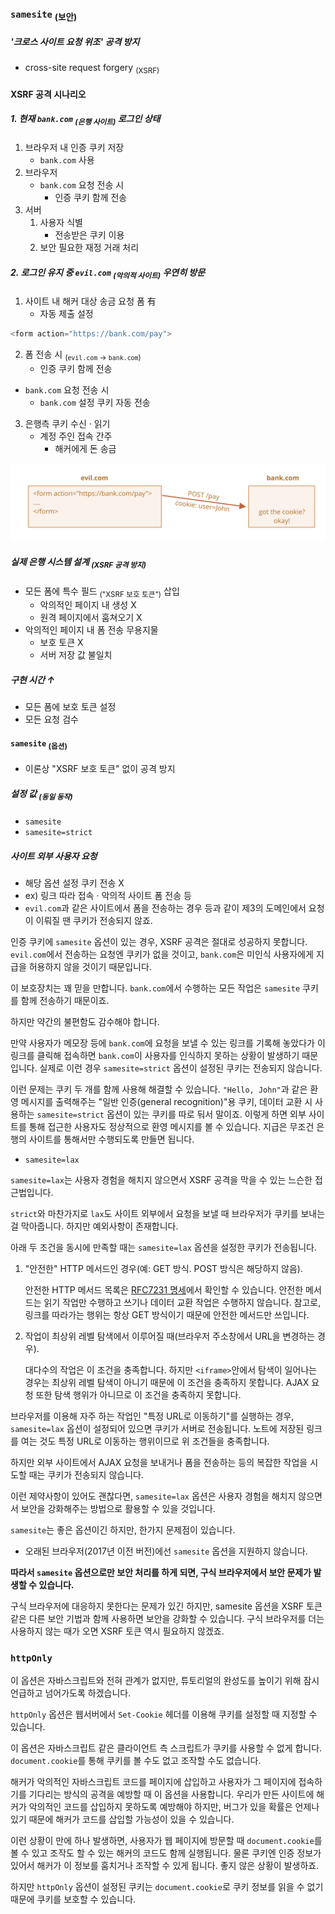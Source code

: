 ### `samesite` <sub>(보안)</sub>

##### '크로스 사이트 요청 위조' 공격 방지
- cross-site request forgery <sub>(XSRF)</sub>

#### XSRF 공격 시나리오

##### 1. 현재 `bank.com` <sub>(은행 사이트)</sub> 로그인 상태
1. 브라우저 내 인증 쿠키 저장
    - `bank.com` 사용
2. 브라우저
    - `bank.com` 요청 전송 시
      - 인증 쿠키 함께 전송
3. 서버
    1. 사용자 식별
        - 전송받은 쿠키 이용
    2. 보안 필요한 재정 거래 처리

##### 2. 로그인 유지 중 `evil.com` <sub>(악의적 사이트)</sub> 우연히 방문
1. 사이트 내 해커 대상 송금 요청 폼 有
    - 자동 제출 설정
```javascript
<form action="https://bank.com/pay">
```
2. 폼 전송 시 <sub>(`evil.com` → `bank.com`)</sub>
    - 인증 쿠키 함께 전송
- `bank.com` 요청 전송 시
  - `bank.com` 설정 쿠키 자동 전송
3. 은행측 쿠키 수신 · 읽기
    - 계정 주인 접속 간주
      - 해커에게 돈 송금

![cookie-xsrf](../../images/03/04/01/cookie-xsrf.svg)

##### 실제 은행 시스템 설계 <sub>(XSRF 공격 방지)</sub>
- 모든 폼에 특수 필드 <sub>("XSRF 보호 토큰")</sub> 삽입
  - 악의적인 페이지 내 생성 X
  - 원격 페이지에서 훔쳐오기 X
- 악의적인 페이지 내 폼 전송 무용지물
  - 보호 토큰 X
  - 서버 저장 값 불일치

##### 구현 시간 ↑
- 모든 폼에 보호 토큰 설정
- 모든 요청 검수

#### `samesite` <sub>(옵션)</sub>
- 이론상 "XSRF 보호 토큰" 없이 공격 방지

##### 설정 값 <sub>(동일 동작)</sub>
- `samesite`
- `samesite=strict`

##### 사이트 외부 사용자 요청
- 해당 옵션 설정 쿠키 전송 X
- ex\) 링크 따라 접속 · 악의적 사이트 폼 전송 등
- `evil.com`과 같은 사이트에서 폼을 전송하는 경우 등과 같이 제3의 도메인에서 요청이 이뤄질 땐 쿠키가 전송되지 않죠.

인증 쿠키에 `samesite` 옵션이 있는 경우, XSRF 공격은 절대로 성공하지 못합니다. `evil.com`에서 전송하는 요청엔 쿠키가 없을 것이고, `bank.com`은 미인식 사용자에게 지급을 허용하지 않을 것이기 때문입니다.

이 보호장치는 꽤 믿을 만합니다. `bank.com`에서 수행하는 모든 작업은 `samesite` 쿠키를 함께 전송하기 때문이죠.

하지만 약간의 불편함도 감수해야 합니다.

만약 사용자가 메모장 등에 `bank.com`에 요청을 보낼 수 있는 링크를 기록해 놓았다가 이 링크를 클릭해 접속하면 `bank.com`이 사용자를 인식하지 못하는 상황이 발생하기 때문입니다. 실제로 이런 경우 `samesite=strict` 옵션이 설정된 쿠키는 전송되지 않습니다.

이런 문제는 쿠키 두 개를 함께 사용해 해결할 수 있습니다. `"Hello, John"`과 같은 환영 메시지를 출력해주는 "일반 인증(general recognition)"용 쿠키, 데이터 교환 시 사용하는 `samesite=strict` 옵션이 있는 쿠키를 따로 둬서 말이죠. 이렇게 하면 외부 사이트를 통해 접근한 사용자도 정상적으로 환영 메시지를 볼 수 있습니다. 지급은 무조건 은행의 사이트를 통해서만 수행되도록 만들면 됩니다.

- `samesite=lax`

`samesite=lax`는 사용자 경험을 해치지 않으면서 XSRF 공격을 막을 수 있는 느슨한 접근법입니다.

`strict`와 마찬가지로 `lax`도 사이트 외부에서 요청을 보낼 때 브라우저가 쿠키를 보내는 걸 막아줍니다. 하지만 예외사항이 존재합니다.

아래 두 조건을 동시에 만족할 때는 `samesite=lax` 옵션을 설정한 쿠키가 전송됩니다.
1. "안전한" HTTP 메서드인 경우(예: GET 방식. POST 방식은 해당하지 않음).

    안전한 HTTP 메서드 목록은 [RFC7231 명세](https://datatracker.ietf.org/doc/html/rfc7231)에서 확인할 수 있습니다. 안전한 메서드는 읽기 작업만 수행하고 쓰기나 데이터 교환 작업은 수행하지 않습니다. 참고로, 링크를 따라가는 행위는 항상 GET 방식이기 때문에 안전한 메서드만 쓰입니다.

2. 작업이 최상위 레벨 탐색에서 이루어질 때(브라우저 주소창에서 URL을 변경하는 경우).

    대다수의 작업은 이 조건을 충족합니다. 하지만 `<iframe>`안에서 탐색이 일어나는 경우는 최상위 레벨 탐색이 아니기 때문에 이 조건을 충족하지 못합니다. AJAX 요청 또한 탐색 행위가 아니므로 이 조건을 충족하지 못합니다.

브라우저를 이용해 자주 하는 작업인 "특정 URL로 이동하기"를 실행하는 경우, `samesite=lax` 옵션이 설정되어 있으면 쿠키가 서버로 전송됩니다. 노트에 저장된 링크를 여는 것도 특정 URL로 이동하는 행위이므로 위 조건들을 충족합니다.

하지만 외부 사이트에서 AJAX 요청을 보내거나 폼을 전송하는 등의 복잡한 작업을 시도할 때는 쿠키가 전송되지 않습니다.

이런 제약사항이 있어도 괜찮다면, `samesite=lax` 옵션은 사용자 경험을 해치지 않으면서 보안을 강화해주는 방법으로 활용할 수 있을 것입니다.

`samesite`는 좋은 옵션이긴 하지만, 한가지 문제점이 있습니다.

- 오래된 브라우저(2017년 이전 버전)에선 `samesite` 옵션을 지원하지 않습니다.

**따라서 `samesite` 옵션으로만 보안 처리를 하게 되면, 구식 브라우저에서 보안 문제가 발생할 수 있습니다.**

구식 브라우저에 대응하지 못한다는 문제가 있긴 하지만, samesite 옵션을 XSRF 토큰 같은 다른 보안 기법과 함께 사용하면 보안을 강화할 수 있습니다. 구식 브라우저를 더는 사용하지 않는 때가 오면 XSRF 토큰 역시 필요하지 않겠죠.

### `httpOnly`
이 옵션은 자바스크립트와 전혀 관계가 없지만, 튜토리얼의 완성도를 높이기 위해 잠시 언급하고 넘어가도록 하겠습니다.

`httpOnly` 옵션은 웹서버에서 `Set-Cookie` 헤더를 이용해 쿠키를 설정할 때 지정할 수 있습니다.

이 옵션은 자바스크립트 같은 클라이언트 측 스크립트가 쿠키를 사용할 수 없게 합니다. `document.cookie`를 통해 쿠키를 볼 수도 없고 조작할 수도 없습니다.

해커가 악의적인 자바스크립트 코드를 페이지에 삽입하고 사용자가 그 페이지에 접속하기를 기다리는 방식의 공격을 예방할 때 이 옵션을 사용합니다. 우리가 만든 사이트에 해커가 악의적인 코드를 삽입하지 못하도록 예방해야 하지만, 버그가 있을 확률은 언제나 있기 때문에 해커가 코드를 삽입할 가능성이 있을 수 있습니다.

이런 상황이 만에 하나 발생하면, 사용자가 웹 페이지에 방문할 때 `document.cookie`를 볼 수 있고 조작도 할 수 있는 해커의 코드도 함께 실행됩니다. 물론 쿠키엔 인증 정보가 있어서 해커가 이 정보를 훔치거나 조작할 수 있게 됩니다. 좋지 않은 상황이 발생하죠.

하지만 `httpOnly` 옵션이 설정된 쿠키는 `document.cookie`로 쿠키 정보를 읽을 수 없기 때문에 쿠키를 보호할 수 있습니다.